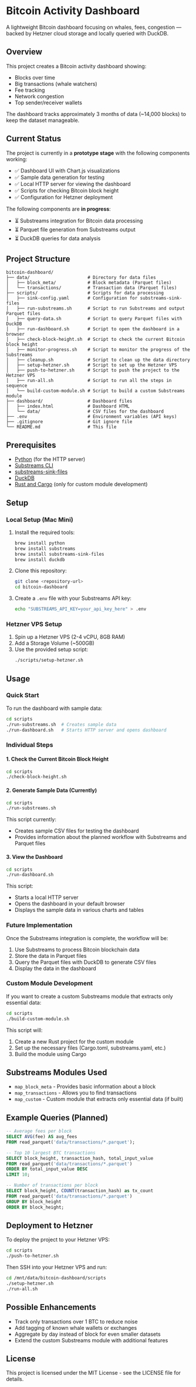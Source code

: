 # Bitcoin Activity Dashboard

A lightweight Bitcoin dashboard focusing on whales, fees, congestion — backed by Hetzner cloud storage and locally queried with DuckDB.

## Overview

This project creates a Bitcoin activity dashboard showing:

- Blocks over time
- Big transactions (whale watchers)
- Fee tracking
- Network congestion
- Top sender/receiver wallets

The dashboard tracks approximately 3 months of data (~14,000 blocks) to keep the dataset manageable.

## Current Status

The project is currently in a **prototype stage** with the following components working:

- ✅ Dashboard UI with Chart.js visualizations
- ✅ Sample data generation for testing
- ✅ Local HTTP server for viewing the dashboard
- ✅ Scripts for checking Bitcoin block height
- ✅ Configuration for Hetzner deployment

The following components are **in progress**:

- ⏳ Substreams integration for Bitcoin data processing
- ⏳ Parquet file generation from Substreams output
- ⏳ DuckDB queries for data analysis

## Project Structure

```
bitcoin-dashboard/
├── data/                      # Directory for data files
│   ├── block_meta/            # Block metadata (Parquet files)
│   └── transactions/          # Transaction data (Parquet files)
├── scripts/                   # Scripts for data processing
│   ├── sink-config.yaml       # Configuration for substreams-sink-files
│   ├── run-substreams.sh      # Script to run Substreams and output Parquet files
│   ├── query-data.sh          # Script to query Parquet files with DuckDB
│   ├── run-dashboard.sh       # Script to open the dashboard in a browser
│   ├── check-block-height.sh  # Script to check the current Bitcoin block height
│   ├── monitor-progress.sh    # Script to monitor the progress of the Substreams
│   ├── cleanup.sh             # Script to clean up the data directory
│   ├── setup-hetzner.sh       # Script to set up the Hetzner VPS
│   ├── push-to-hetzner.sh     # Script to push the project to the Hetzner VPS
│   ├── run-all.sh             # Script to run all the steps in sequence
│   └── build-custom-module.sh # Script to build a custom Substreams module
├── dashboard/                 # Dashboard files
│   ├── index.html             # Dashboard HTML
│   └── data/                  # CSV files for the dashboard
├── .env                       # Environment variables (API keys)
├── .gitignore                 # Git ignore file
└── README.md                  # This file
```

## Prerequisites

- [Python](https://www.python.org/) (for the HTTP server)
- [Substreams CLI](https://substreams.streamingfast.io/)
- [substreams-sink-files](https://github.com/streamingfast/substreams-sink-files)
- [DuckDB](https://duckdb.org/)
- [Rust and Cargo](https://rustup.rs/) (only for custom module development)

## Setup

### Local Setup (Mac Mini)

1. Install the required tools:
   ```bash
   brew install python
   brew install substreams
   brew install substreams-sink-files
   brew install duckdb
   ```

2. Clone this repository:
   ```bash
   git clone <repository-url>
   cd bitcoin-dashboard
   ```

3. Create a `.env` file with your Substreams API key:
   ```bash
   echo "SUBSTREAMS_API_KEY=your_api_key_here" > .env
   ```

### Hetzner VPS Setup

1. Spin up a Hetzner VPS (2-4 vCPU, 8GB RAM)
2. Add a Storage Volume (~500GB)
3. Use the provided setup script:
   ```bash
   ./scripts/setup-hetzner.sh
   ```

## Usage

### Quick Start

To run the dashboard with sample data:

```bash
cd scripts
./run-substreams.sh  # Creates sample data
./run-dashboard.sh   # Starts HTTP server and opens dashboard
```

### Individual Steps

#### 1. Check the Current Bitcoin Block Height

```bash
cd scripts
./check-block-height.sh
```

#### 2. Generate Sample Data (Currently)

```bash
cd scripts
./run-substreams.sh
```

This script currently:
- Creates sample CSV files for testing the dashboard
- Provides information about the planned workflow with Substreams and Parquet files

#### 3. View the Dashboard

```bash
cd scripts
./run-dashboard.sh
```

This script:
- Starts a local HTTP server
- Opens the dashboard in your default browser
- Displays the sample data in various charts and tables

### Future Implementation

Once the Substreams integration is complete, the workflow will be:

1. Use Substreams to process Bitcoin blockchain data
2. Store the data in Parquet files
3. Query the Parquet files with DuckDB to generate CSV files
4. Display the data in the dashboard

### Custom Module Development

If you want to create a custom Substreams module that extracts only essential data:

```bash
cd scripts
./build-custom-module.sh
```

This script will:
1. Create a new Rust project for the custom module
2. Set up the necessary files (Cargo.toml, substreams.yaml, etc.)
3. Build the module using Cargo

## Substreams Modules Used

- `map_block_meta` - Provides basic information about a block
- `map_transactions` - Allows you to find transactions
- `map_custom` - Custom module that extracts only essential data (if built)

## Example Queries (Planned)

```sql
-- Average fees per block
SELECT AVG(fee) AS avg_fees
FROM read_parquet('data/transactions/*.parquet');

-- Top 10 largest BTC transactions
SELECT block_height, transaction_hash, total_input_value
FROM read_parquet('data/transactions/*.parquet')
ORDER BY total_input_value DESC
LIMIT 10;

-- Number of transactions per block
SELECT block_height, COUNT(transaction_hash) as tx_count
FROM read_parquet('data/transactions/*.parquet')
GROUP BY block_height
ORDER BY block_height;
```

## Deployment to Hetzner

To deploy the project to your Hetzner VPS:

```bash
cd scripts
./push-to-hetzner.sh
```

Then SSH into your Hetzner VPS and run:

```bash
cd /mnt/data/bitcoin-dashboard/scripts
./setup-hetzner.sh
./run-all.sh
```

## Possible Enhancements

- Track only transactions over 1 BTC to reduce noise
- Add tagging of known whale wallets or exchanges
- Aggregate by day instead of block for even smaller datasets
- Extend the custom Substreams module with additional features

## License

This project is licensed under the MIT License - see the LICENSE file for details.
